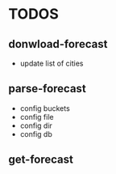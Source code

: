 # TODOS

## donwload-forecast
- update list of cities

## parse-forecast
- config buckets
- config file
- config dir
- config db

## get-forecast
